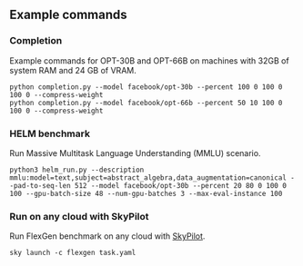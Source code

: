## Example commands

### Completion
Example commands for OPT-30B and OPT-66B on machines with 32GB of system RAM and 24 GB of VRAM.
```
python completion.py --model facebook/opt-30b --percent 100 0 100 0 100 0 --compress-weight
python completion.py --model facebook/opt-66b --percent 50 10 100 0 100 0 --compress-weight
```

### HELM benchmark
Run Massive Multitask Language Understanding (MMLU) scenario.
```
python3 helm_run.py --description mmlu:model=text,subject=abstract_algebra,data_augmentation=canonical --pad-to-seq-len 512 --model facebook/opt-30b --percent 20 80 0 100 0 100 --gpu-batch-size 48 --num-gpu-batches 3 --max-eval-instance 100
```

### Run on any cloud with SkyPilot
Run FlexGen benchmark on any cloud with [SkyPilot](http://skypilot.co).
```
sky launch -c flexgen task.yaml
```
